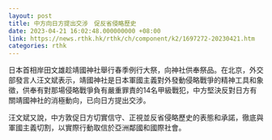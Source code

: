 ```yaml
---
layout: post
title: 中方向日方提出交涉　促反省侵略歷史
date: 2023-04-21 16:02:48.000000000 +08:00
link: https://news.rthk.hk/rthk/ch/component/k2/1697272-20230421.htm
categories: rthk
---
```


日本首相岸田文雄趁靖國神社舉行春季例行大祭，向神社供奉祭品。在北京，外交部發言人汪文斌表示，靖國神社是日本軍國主義對外發動侵略戰爭的精神工具和象徵，供奉有對那場侵略戰爭負有嚴重罪責的14名甲級戰犯，中方堅決反對日方有關靖國神社的消極動向，已向日方提出交涉。

汪文斌又說，中方敦促日方切實信守、正視並反省侵略歷史的表態和承諾，徹底與軍國主義切割，以實際行動取信於亞洲鄰國和國際社會。
